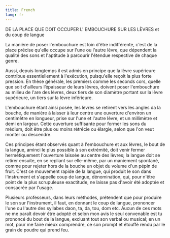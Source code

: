 ```yaml
---
title: French
lang: fr
---
```


DE LA PLACE QUE DOIT OCCUPER L' EMBOUCHURE SUR LES LÈVRES
et du coup de langue

La manière de poser l'embouchure est loin d'être indifférente, c'est de la place précise qu'elle occupe sur l'une ou l'autre lèvre, que dépendent la qualité des sons et l'aptitude à parcourir l'étendue respective de chaque genre.

Aussi, depuis longtemps il est admis en principe que la lèvre supérieure contribue essentiellement à l'exécution, puisqu'elle reçoit la plus forte pression. En thèse générale, les premiers comme les seconds cors, quelle que soit d'ailleurs l’épaisseur de leurs lèvres, doivent poser l'embouchure au milieu de l'are des lèvres, deux tiers de son diamètre portant sur la lèvre supérieure, un tiers sur la lèvre inférieure.

L'embouchure étant ainsi posée, les lèvres se retirent vers les angles da la bouche, de manière à laisser à leur centre une ouverture d'environ un centimètre en longueur, prise sur l'une et l'autre lèvre, et un millimètre et demi en largeur. Cette ouverture suffisante pour former les sons du médium, doit être plus ou moins rétrécie ou élargie, selon que l'on veut monter ou descendre.

Ces principes étant observés quant à l'embouchure et aux lèvres, le bout de la langue, aminci le plus possible à son extrémité, doit venir fermer hermétiquement l'ouverture laissée au centre des lèvres; la langue doit se retirer ensuite, en se repliant sur elle-même, par un maniement spontané, comme pour rejeter hors de la bouche un objet du volume d'un pépin de fruit. C'est ce mouvement rapide de la langue, qui produit le son dans l'instrument et s'appelle coup de langue, dénomination, qui, pour n'être point de la plus scrupuleuse exactitude, ne laisse pas d'avoir été adoptée et consacrée par l'usage.

Plusieurs professeurs, dans leurs méthodes, prétendent que pour produire le son sur l'instrument, il faut, en donnant le coup de langue, prononcer l'une ou l'autre des syllabes daon, ta, da, tou, dom etc. Aucun de ces mots ne me paraît devoir être adopté et selon mon avis le seul convenable est tu prononcé du bout de la langue, excluant tout son verbal ou musical; en un mot, pour me faire mieux comprendre, ce son prompt et étouffé rendu par le grain de poudre qui prend feu.
